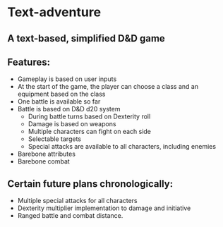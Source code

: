 # Text-adventure

## A text-based, simplified D&D game

## Features:
* Gameplay is based on user inputs
* At the start of the game, the player can choose a class and an equipment based on the class
* One battle is available so far
* Battle is based on D&D d20 system
    * During battle turns based on Dexterity roll
    * Damage is based on weapons
    * Multiple characters can fight on each side
    * Selectable targets
    * Special attacks are available to all characters, including enemies
* Barebone attributes
* Barebone combat

## Certain future plans chronologically:
* Multiple special attacks for all characters
* Dexterity multiplier implementation to damage and initiative
* Ranged battle and combat distance.

